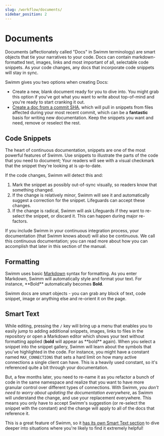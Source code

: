 ```yaml
---
slug: /workflow/documents/
sidebar_position: 2
---
```


# Documents

Documents (affectionately called "Docs" in Swimm terminology) are smart objects that tie your narratives to your code. Docs can contain markdown-formatted text, images, links and most important of all, selectable code snippets. As your code changes, any docs that incorporate code snippets will stay in sync.

Swimm gives you two options when creating Docs:

 - Create a new, blank document ready for you to dive into. You might grab this option if you've got what you want to write about top-of-mind and you're ready to start cranking it out. 
 - [Create a doc from a commit SHA](../../getting-help/how-do-i/), which will pull in snippets from files affected during your most recent commit, which can be a **fantastic** basis for writing new documentation. Keep the snippets you want and need, remove or reselect the rest. 


## Code Snippets

The heart of continuous documentation, snippets are one of the most powerful features of Swimm. Use snippets to illustrate the parts of the code that you need to document; Your readers will see with a visual checkmark that the snippet they're looking at is up-to-date.

If the code changes, Swimm will detect this and:

 1. Mark the snippet as possibly out-of-sync visually, so readers know that something changed.
 2. If the change is relatively minor, Swimm will see it and automatically suggest a correction for the snippet. Lifeguards can accept these changes.
 3. If the change is radical, Swimm will ask Lifeguards if they want to re-select the snippet, or discard it. This can happen during major re-factors.

If you include Swimm in your continuous integration process, your documentation (that Swimm knows about) will also be continuous. We call this continuous documentation; you can read more about how you can accomplish that later in this section of the manual. 

## Formatting

Swimm uses basic [Markdown](https://www.markdownguide.org/basic-syntax/) syntax for formatting. As you enter Markdown, Swimm will automatically style and format your text. For instance, \*\*Bold\*\* automatically becomes **Bold**.

Swimm docs are smart objects - you can grab any block of text, code snippet, image or anything else and re-orient it on the page. 

## Smart Text

While editing, pressing the `/` key will bring up a menu that enables you to easily jump to adding additional snippets, images, links to files in the repository or open a Markdown editor which shows your text without formatting applied (**bold** will appear as \*\*bold\*\* again). When you select a snippet into the snippet gallery, Swimm will learn about the symbols that you've highlighted in the code. For instance, you might have a constant named `MAX_CONNECTIONS` that sets a hard limit on how many active connections a single client can have. This is a heavily used constant, so it's referenced quite a bit through your documentation.

But, a few months later, you need to re-name it as you refactor a bunch of code in the same namespace and realize that you want to have more granular control over different types of connections. With Swimm, _you don't need to worry about updating the documentation everywhere_, as Swimm will understand the change, and use your replacement everywhere. This means you only have to accept Swimm's suggestion (or re-select the snippet with the constant) and the change will apply to all of the docs that reference it.

This is a great feature of Swimm, so it [has its own Smart Text section](../smart-text) to dive deeper into situations where you're likely to find it extremely helpful! 


 

